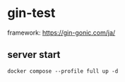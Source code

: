 # gin-test
framework: https://gin-gonic.com/ja/

## server start
`docker compose --profile full up -d`
